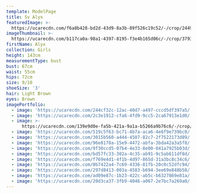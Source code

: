 ```yaml
---
template: ModelPage
title: Sv Alyx
featuredImage: >-
  https://ucarecdn.com/f6a8b428-bd2d-43d9-8a3b-89f526c19c52/-/crop/2449x1427/0,70/-/preview/
imageThumbnail: >-
  https://ucarecdn.com/b117ca0a-98a1-4397-8195-f3e4b165d06c/-/crop/3793x5349/372,0/-/preview/
firstName: Alyx
collection: Girls
height: 143cm
measurementType: bust
bust: 67cm
waist: 55cm
hips: 72cm
size: 9/10
shoeSize: '3'
hair: Light Brown
eyes: Brown
imagePortfolio:
  - image: 'https://ucarecdn.com/244cf32c-12ac-40d7-a497-cccd5df397a5/'
  - image: 'https://ucarecdn.com/2c3e1912-cfa6-4fd9-9cc5-2ca67913e1d0/'
  - image: >-
      https://ucarecdn.com/139e9d0e-fa5b-421a-9a1a-b5266a9b76c6/-/crop/1170x1276/0,334/-/preview/
  - image: 'https://ucarecdn.com/519c5f63-bc71-4b7a-aca6-4e6f9e739bc0/'
  - image: 'https://ucarecdn.com/3015b560-a444-4507-82c7-2f7522173d89/'
  - image: 'https://ucarecdn.com/96e8178a-15e9-4472-abfa-3bda42a3a5f8/'
  - image: 'https://ucarecdn.com/9f30ccd5-07b4-4e33-8e00-041a7925b03d/'
  - image: 'https://ucarecdn.com/bd57fc33-302a-4c35-ab91-9c5ab611df8d/'
  - image: 'https://ucarecdn.com/f769e4d1-4f1b-4d97-865d-31a3bc8c34c6/'
  - image: 'https://ucarecdn.com/0b7422a4-7c69-4336-81fb-20c0c52dfc94/'
  - image: 'https://ucarecdn.com/297d8413-003a-4583-b694-3ee69e848b58/'
  - image: 'https://ucarecdn.com/ad09e87c-1b23-422c-ab5c-b6327869e81a/'
  - image: 'https://ucarecdn.com/20d3ca37-3fb9-4046-a067-2e7bc7a269a0/'
---
```


